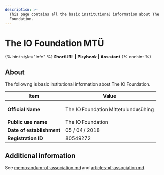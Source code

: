 ```yaml
---
description: >-
  This page contains all the basic institutional information about The IO
  Foundation.
---
```


# The IO Foundation MTÜ

{% hint style="info" %}
**ShortURL | Playbook | Assistant**
{% endhint %}

## About

The following is basic institutional information about The IO Foundation.

| Item                      | Value                                              |
| ------------------------- | -------------------------------------------------- |
| **Official Name**         | <p>The IO Foundation Mittetulundusühing</p><p></p> |
| **Public use name**       | The IO Foundation                                  |
| **Date of establishment** | 05 / 04 / 2018                                     |
| **Registration ID**       | 80549272                                           |

## Additional information

See [memorandum-of-association.md](memorandum-of-association.md "mention") and [articles-of-association.md](articles-of-association.md "mention").
